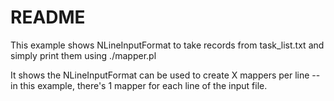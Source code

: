 # README

This example shows NLineInputFormat to take records from
task_list.txt and simply print them using ./mapper.pl

It shows the NLineInputFormat can be used to create X mappers
per line -- in this example, there's 1 mapper for each line of the
input file. 

